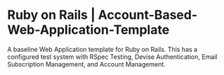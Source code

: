 # Ruby on Rails | Account-Based-Web-Application-Template 

A baseline Web Application template for Ruby on Rails. This has a configured test system with RSpec Testing, Devise Authentication, Email Subscription Management, and Account Management.